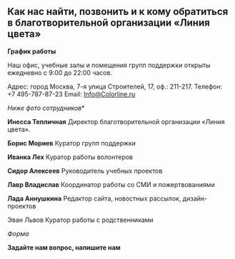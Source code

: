 ## Как нас найти, позвонить и к кому обратиться в благотворительной организации «Линия цвета»

**График работы**

Наш офис, учебные залы и помещения групп поддержки открыты ежедневно с 9:00 до 22:00 часов.

Адрес: город Москва, 7-я улица Строителей, 17, оф.: 211-217. 
Телефон: +7 495-787-87-23
Email: Info@Colorline.ru

*Ниже фото сотрудников**

**Инесса Тепличная**
Директор благотворительной организации «Линия цвета».

**Борис Мориев**
Куратор групп поддержки

**Иванка Лех**
Куратор работы волонтеров

**Сидор Алексеев**
Руководитель учебных проектов

**Лавр Владислав**
Координатор работы со СМИ и пожертвованиями

**Лада Аннушкина**
Редактор сайта, новостных рассылок, дизайн-проектов

Эван Львов
Куратор работы с родственниками

*Форма*

**Задайте нам вопрос, напишите нам**

